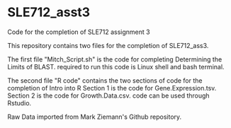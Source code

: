 # SLE712_asst3
Code for the completion of SLE712 assignment 3

This repository contains two files for the completion of SLE712_ass3.

The first file "Mitch_Script.sh" is the code for completing Determining the Limits of BLAST.
    required to run this code is Linux shell and bash terminal. 

The second file "R code" contains the two sections of code for the completion of Intro into R
    Section 1 is the code for Gene.Expression.tsv.
    Section 2 is the code for Growth.Data.csv.
      code can be used through Rstudio.

Raw Data imported from Mark Ziemann's Github repository.
